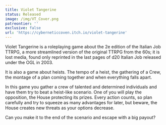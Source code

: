 ```yaml
---
title: Violet Tangerine
status: Released
image: /img/VT_Cover.png
patreontier: ''
exclusive: false
url: 'https://cyberneticcoven.itch.io/violet-tangerine'
---
```


Violet Tangerine is a roleplaying game about the 2e edition of the Italian Job TTRPG, a more streamlined version of the original TTRPG from the 60s; it is lost media, found only reprinted in the last pages of d20 Italian Job released under the OGL in 2003.

It is also a game about heists. The tempo of a heist, the gathering of a Crew, the montage of a plan coming together and when everything falls apart.

In this game you gather a crew of talented and determined individuals and have them try to beat a heist-like scenario. One of you will play the opposition, the House protecting its prizes. Every action counts, so plan carefully and try to squeeze as many advantages for later, but beware, ‌the House creates new threats as your options decrease.

Can you make it to the end of the scenario and escape with a big payout?
